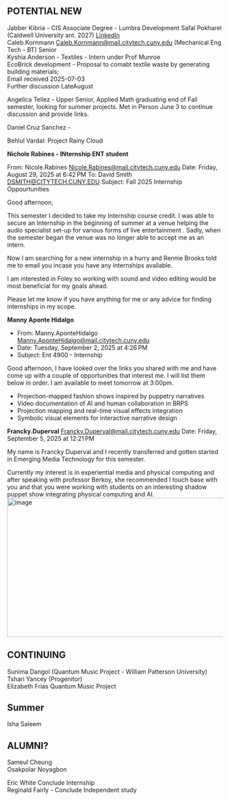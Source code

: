 ## POTENTIAL NEW  
Jabber Kibria  -  CIS Associate Degree  - Lumbra Development
Safal Pokharel (Caldwell University ant. 2027) [LinkedIn](https://www.linkedin.com/in/safal-pokharel-55389821a?utm_source=share&utm_campaign=share_via&utm_content=profile&utm_medium=ios_app)  
Caleb.Kornmann <Caleb.Kornmann@mail.citytech.cuny.edu>  (Mechanical Eng Tech - BT) Senior  
Kyshia Anderson - Textiles - Intern under Prof Munroe  
  EcoBrick development - Proposal to comabt textile waste by generating building materials;  
  Email received 2025-07-03  
  Further discussion LateAugust 
  
Angelica Tellez - Upper Senior, Applied Math graduating end of Fall semester, looking for summer projects.  Met in Person June 3 to continue discussion and provide links.  

Daniel Cruz Sanchez - 

Behlul Vardal: Project Rainy Cloud  

**Nichole Rabines - INternship ENT student**
 
From: Nicole.Rabines <Nicole.Rabines@mail.citytech.cuny.edu>
Date: Friday, August 29, 2025 at 6:42 PM
To: David Smith <DSMITH@CITYTECH.CUNY.EDU>
Subject: Fall 2025 Internship Oppourtunities

Good afternoon,
 
This semester I decided to take my Internship course credit. I was able to secure an Internship in the beginning of summer at a venue helping the audio specialist set-up for various forms of live entertainment . Sadly, when the semester began the venue was no longer able to accept me as an intern.
 
Now I am searching for a new internship in a hurry and Rennie Brooks told me to email you incase you have any internships available.
 
I am interested in Foley so working with sound and video editing would be most beneficial for my goals ahead. 
 
Please let me know if you have anything for me or any advice for finding internships in my scope.


**Manny Aponte Hidalgo**
- From: Manny.AponteHidalgo <Manny.AponteHidalgo@mail.citytech.cuny.edu>
- Date: Tuesday, September 2, 2025 at 4:26 PM
- Subject: Ent 4900 - Internship

Good afternoon, I have looked over the links you shared with me and have come up with a couple of opportunities that interest me. I will list them below in order. I am available to meet tomorrow at 3:00pm. 

- Projection-mapped fashion shows inspired by puppetry narratives
- Video documentation of AI and human collaboration in BRPS
- Projection mapping and real-time visual effects integration 
- Symbolic visual elements for interactive narrative design

**Francky.Duperval** <Francky.Duperval@mail.citytech.cuny.edu>
Date: Friday, September 5, 2025 at 12:21 PM

My name is Francky Duperval and I recently transferred and gotten started in Emerging Media Technology for this semester.

Currently my interest is in experiential media and physical computing and after speaking with professor Berkoy, she recommended I touch base with you and that you were working  with students on an interesting shadow puppet show integrating physical computing and AI.
<img width="624" height="325" alt="image" src="https://github.com/user-attachments/assets/36ba3633-4d0b-4245-88ac-b193f0bca047" />


## CONTINUING

Sunima Dangol (Quantum Music Project - William Patterson University)  
Tshari Yancey  (Progenitor)  
Elizabeth Frias Quantum Music Project


## Summer
Isha Saleem 


## ALUMNI?  
Sameul Cheung  
Osakpolar Noyagbon  

Eric White Conclude Internship  
Reginald Fairly - Conclude Independent study  






